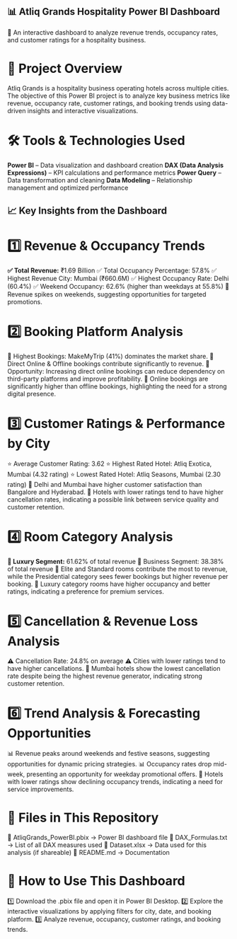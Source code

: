 ## 📊 Atliq Grands Hospitality Power BI Dashboard
🚀 An interactive dashboard to analyze revenue trends, occupancy rates, and customer ratings for a hospitality business.

# 📌 Project Overview
Atliq Grands is a hospitality business operating hotels across multiple cities. The objective of this Power BI project is to analyze key business metrics like revenue, occupancy rate, customer ratings, and booking trends using data-driven insights and interactive visualizations.

# 🛠 Tools & Technologies Used
**Power BI** – Data visualization and dashboard creation
**DAX (Data Analysis Expressions)** – KPI calculations and performance metrics
**Power Query** – Data transformation and cleaning
**Data Modeling** – Relationship management and optimized performance

## 📈 Key Insights from the Dashboard
# 1️⃣ Revenue & Occupancy Trends
**✅ Total Revenue:** ₹1.69 Billion
✅ Total Occupancy Percentage: 57.8%
✅ Highest Revenue City: Mumbai (₹660.6M)
✅ Highest Occupancy Rate: Delhi (60.4%)
✅ Weekend Occupancy: 62.6% (higher than weekdays at 55.8%)
📌 Revenue spikes on weekends, suggesting opportunities for targeted promotions.

# 2️⃣ Booking Platform Analysis
🔹 Highest Bookings: MakeMyTrip (41%) dominates the market share.
🔹 Direct Online & Offline bookings contribute significantly to revenue.
🔹 Opportunity: Increasing direct online bookings can reduce dependency on third-party platforms and improve profitability.
📌 Online bookings are significantly higher than offline bookings, highlighting the need for a strong digital presence.

# 3️⃣ Customer Ratings & Performance by City
⭐ Average Customer Rating: 3.62
⭐ Highest Rated Hotel: Atliq Exotica, Mumbai (4.32 rating)
⭐ Lowest Rated Hotel: Atliq Seasons, Mumbai (2.30 rating)
📌 Delhi and Mumbai have higher customer satisfaction than Bangalore and Hyderabad.
📌 Hotels with lower ratings tend to have higher cancellation rates, indicating a possible link between service quality and customer retention.

# 4️⃣ Room Category Analysis
**🏨 Luxury Segment:** 61.62% of total revenue
🏨 Business Segment: 38.38% of total revenue
📌 Elite and Standard rooms contribute the most to revenue, while the Presidential category sees fewer bookings but higher revenue per booking.
📌 Luxury category rooms have higher occupancy and better ratings, indicating a preference for premium services.

# 5️⃣ Cancellation & Revenue Loss Analysis
⚠️ Cancellation Rate: 24.8% on average
⚠️ Cities with lower ratings tend to have higher cancellations.
📌 Mumbai hotels show the lowest cancellation rate despite being the highest revenue generator, indicating strong customer retention.

# 6️⃣ Trend Analysis & Forecasting Opportunities
📊 Revenue peaks around weekends and festive seasons, suggesting opportunities for dynamic pricing strategies.
📊 Occupancy rates drop mid-week, presenting an opportunity for weekday promotional offers.
📌 Hotels with lower ratings show declining occupancy trends, indicating a need for service improvements.

# 📂 Files in This Repository
📌 AtliqGrands_PowerBI.pbix → Power BI dashboard file
📌 DAX_Formulas.txt → List of all DAX measures used
📌 Dataset.xlsx → Data used for this analysis (if shareable)
📌 README.md → Documentation

# 🔗 How to Use This Dashboard
1️⃣ Download the .pbix file and open it in Power BI Desktop.
2️⃣ Explore the interactive visualizations by applying filters for city, date, and booking platform.
3️⃣ Analyze revenue, occupancy, customer ratings, and booking trends.

